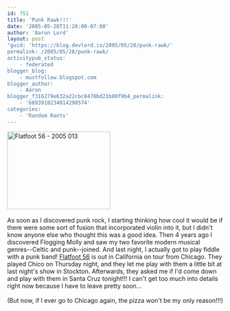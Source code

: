 ```yaml
---
id: 751
title: 'Punk Rawk!!!'
date: '2005-05-28T11:28:00-07:00'
author: 'Aaron Lord'
layout: post
"guid: 'https://blog.devlord.io/2005/05/28/punk-rawk/'
permalink: /2005/05/28/punk-rawk/
activitypub_status:
    - federated
blogger_blog:
    - mustfollow.blogspot.com
blogger_author:
    - Aaron
blogger_f316279e632a22cbc8478bd21b80f9b4_permalink:
    - '6893918234014298574'
categories:
    - 'Random Rants'
---
```


<a href="http://www.flickr.com/photos/71866444@N00/24744990/" title="Photo Sharing"><img alt="Flatfoot 56 - 2005 013" height="181" src="http://photos21.flickr.com/24744990_dc655e83f8_m.jpg" width="240" /></a><br /><br />As soon as I discovered punk rock, I starting thinking how cool it would be if there were some sort of fusion that incorporated violin into it, but I didn't know anyone else who thought this was a good idea.  Then 4 years ago I discovered Flogging Molly and saw my two favorite modern musical genres--Celtic and punk--joined.  And last night, I actually got to play fiddle with a punk band!  <a href="http://www.flatfoot56.com/">Flatfoot 56</a> is out in California on tour from Chicago.  They played Chico on Thursday night, and they let me play with them a little bit at last night's show in Stockton.  Afterwards, they asked me if I'd come down and play with them in Santa Cruz tonight!!!  I can't get too much into details right now because I have to leave pretty soon...<br /><br />(But now, if I ever go to Chicago again, the pizza won't be my only reason!!!)<div class="blogger-post-footer"></div>